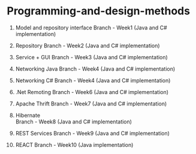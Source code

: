 # Programming-and-design-methods

1. Model and repository interface 
Branch - Week1 (Java and C# implementation)

2. Repository 
Branch - Week2 (Java and C# implementation)

3. Service + GUI 
Branch - Week3 (Java and C# implementation)

4. Networking Java
Branch - Week4 (Java and C# implementation)

5. Networking C#
Branch - Week4 (Java and C# implementation)

6. .Net Remoting 
Branch - Week6 (Java and C# implementation)

7. Apache Thrift
Branch - Week7 (Java and C# implementation)  

8. Hibernate  
Branch - Week8 (Java and C# implementation)

9. REST Services
Branch - Week9 (Java and C# implementation)

10. REACT
Branch - Week10 (Java implementation)
